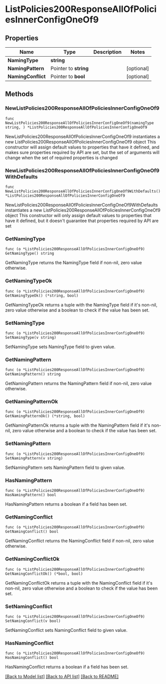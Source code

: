 # ListPolicies200ResponseAllOfPoliciesInnerConfigOneOf9

## Properties

Name | Type | Description | Notes
------------ | ------------- | ------------- | -------------
**NamingType** | **string** |  | 
**NamingPattern** | Pointer to **string** |  | [optional] 
**NamingConflict** | Pointer to **bool** |  | [optional] 

## Methods

### NewListPolicies200ResponseAllOfPoliciesInnerConfigOneOf9

`func NewListPolicies200ResponseAllOfPoliciesInnerConfigOneOf9(namingType string, ) *ListPolicies200ResponseAllOfPoliciesInnerConfigOneOf9`

NewListPolicies200ResponseAllOfPoliciesInnerConfigOneOf9 instantiates a new ListPolicies200ResponseAllOfPoliciesInnerConfigOneOf9 object
This constructor will assign default values to properties that have it defined,
and makes sure properties required by API are set, but the set of arguments
will change when the set of required properties is changed

### NewListPolicies200ResponseAllOfPoliciesInnerConfigOneOf9WithDefaults

`func NewListPolicies200ResponseAllOfPoliciesInnerConfigOneOf9WithDefaults() *ListPolicies200ResponseAllOfPoliciesInnerConfigOneOf9`

NewListPolicies200ResponseAllOfPoliciesInnerConfigOneOf9WithDefaults instantiates a new ListPolicies200ResponseAllOfPoliciesInnerConfigOneOf9 object
This constructor will only assign default values to properties that have it defined,
but it doesn't guarantee that properties required by API are set

### GetNamingType

`func (o *ListPolicies200ResponseAllOfPoliciesInnerConfigOneOf9) GetNamingType() string`

GetNamingType returns the NamingType field if non-nil, zero value otherwise.

### GetNamingTypeOk

`func (o *ListPolicies200ResponseAllOfPoliciesInnerConfigOneOf9) GetNamingTypeOk() (*string, bool)`

GetNamingTypeOk returns a tuple with the NamingType field if it's non-nil, zero value otherwise
and a boolean to check if the value has been set.

### SetNamingType

`func (o *ListPolicies200ResponseAllOfPoliciesInnerConfigOneOf9) SetNamingType(v string)`

SetNamingType sets NamingType field to given value.


### GetNamingPattern

`func (o *ListPolicies200ResponseAllOfPoliciesInnerConfigOneOf9) GetNamingPattern() string`

GetNamingPattern returns the NamingPattern field if non-nil, zero value otherwise.

### GetNamingPatternOk

`func (o *ListPolicies200ResponseAllOfPoliciesInnerConfigOneOf9) GetNamingPatternOk() (*string, bool)`

GetNamingPatternOk returns a tuple with the NamingPattern field if it's non-nil, zero value otherwise
and a boolean to check if the value has been set.

### SetNamingPattern

`func (o *ListPolicies200ResponseAllOfPoliciesInnerConfigOneOf9) SetNamingPattern(v string)`

SetNamingPattern sets NamingPattern field to given value.

### HasNamingPattern

`func (o *ListPolicies200ResponseAllOfPoliciesInnerConfigOneOf9) HasNamingPattern() bool`

HasNamingPattern returns a boolean if a field has been set.

### GetNamingConflict

`func (o *ListPolicies200ResponseAllOfPoliciesInnerConfigOneOf9) GetNamingConflict() bool`

GetNamingConflict returns the NamingConflict field if non-nil, zero value otherwise.

### GetNamingConflictOk

`func (o *ListPolicies200ResponseAllOfPoliciesInnerConfigOneOf9) GetNamingConflictOk() (*bool, bool)`

GetNamingConflictOk returns a tuple with the NamingConflict field if it's non-nil, zero value otherwise
and a boolean to check if the value has been set.

### SetNamingConflict

`func (o *ListPolicies200ResponseAllOfPoliciesInnerConfigOneOf9) SetNamingConflict(v bool)`

SetNamingConflict sets NamingConflict field to given value.

### HasNamingConflict

`func (o *ListPolicies200ResponseAllOfPoliciesInnerConfigOneOf9) HasNamingConflict() bool`

HasNamingConflict returns a boolean if a field has been set.


[[Back to Model list]](../README.md#documentation-for-models) [[Back to API list]](../README.md#documentation-for-api-endpoints) [[Back to README]](../README.md)


